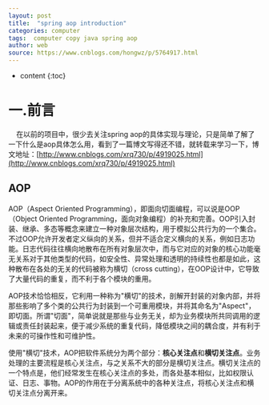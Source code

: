 ```yaml
---
layout: post
title:  "spring aop introduction"
categories: computer
tags:  computer copy java spring aop
author: web
source: https://www.cnblogs.com/hongwz/p/5764917.html
---
```


* content
{:toc}



一.前言
====

    在以前的项目中，很少去关注spring aop的具体实现与理论，只是简单了解了一下什么是aop具体怎么用，看到了一篇博文写得还不错，就转载来学习一下，博文地址：[http://www.cnblogs.com/xrq730/p/4919025.html](http://www.cnblogs.com/xrq730/p/4919025.html)

AOP
-----

AOP（Aspect Oriented Programming），即面向切面编程，可以说是OOP（Object Oriented Programming，面向对象编程）的补充和完善。OOP引入封装、继承、多态等概念来建立一种对象层次结构，用于模拟公共行为的一个集合。不过OOP允许开发者定义纵向的关系，但并不适合定义横向的关系，例如日志功能。日志代码往往横向地散布在所有对象层次中，而与它对应的对象的核心功能毫无关系对于其他类型的代码，如安全性、异常处理和透明的持续性也都是如此，这种散布在各处的无关的代码被称为横切（cross cutting），在OOP设计中，它导致了大量代码的重复，而不利于各个模块的重用。

AOP技术恰恰相反，它利用一种称为"横切"的技术，剖解开封装的对象内部，并将那些影响了多个类的公共行为封装到一个可重用模块，并将其命名为"Aspect"，即切面。所谓"切面"，简单说就是那些与业务无关，却为业务模块所共同调用的逻辑或责任封装起来，便于减少系统的重复代码，降低模块之间的耦合度，并有利于未来的可操作性和可维护性。

使用"横切"技术，AOP把软件系统分为两个部分：**核心关注点**和**横切关注点**。业务处理的主要流程是核心关注点，与之关系不大的部分是横切关注点。横切关注点的一个特点是，他们经常发生在核心关注点的多处，而各处基本相似，比如权限认证、日志、事物。AOP的作用在于分离系统中的各种关注点，将核心关注点和横切关注点分离开来。

<!--more->

AOP核心概念
=======

1、横切关注点

对哪些方法进行拦截，拦截后怎么处理，这些关注点称之为横切关注点

2、切面（aspect）

类是对物体特征的抽象，切面就是对横切关注点的抽象

3、连接点（joinpoint）

被拦截到的点，因为Spring只支持方法类型的连接点，所以在Spring中连接点指的就是被拦截到的方法，实际上连接点还可以是字段或者构造器

4、切入点（pointcut）

对连接点进行拦截的定义

5、通知（advice）

所谓通知指的就是指拦截到连接点之后要执行的代码，通知分为前置、后置、异常、最终、环绕通知五类

6、目标对象

代理的目标对象

7、织入（weave）

将切面应用到目标对象并导致代理对象创建的过程

8、引入（introduction）

在不修改代码的前提下，引入可以在**运行期**为类动态地添加一些方法或字段

Spring对AOP的支持
=============

**Spring中AOP代理由Spring的IOC容器负责生成、管理，其依赖关系也由IOC容器负责管理**。因此，AOP代理可以直接使用容器中的其它bean实例作为目标，这种关系可由IOC容器的依赖注入提供。Spring创建代理的规则为：

1、**默认使用Java动态代理来创建AOP代理**，这样就可以为任何接口实例创建代理了

2、**当需要代理的类不是代理接口的时候，Spring会切换为使用CGLIB代理**，也可强制使用CGLIB

AOP编程其实是很简单的事情，纵观AOP编程，程序员只需要参与三个部分：

1、定义普通业务组件

2、定义切入点，一个切入点可能横切多个业务组件

3、定义增强处理，增强处理就是在AOP框架为普通业务组件织入的处理动作

所以进行AOP编程的关键就是定义切入点和定义增强处理，一旦定义了合适的切入点和增强处理，AOP框架将自动生成AOP代理，即：**代理对象的方法=增强处理+被代理对象**的方法。

下面给出一个Spring AOP的.xml文件模板，名字叫做aop.xml，之后的内容都在aop.xml上进行扩展：

	<?xml version="1.0" encoding="UTF-8"?>
	<beans xmlns="http://www.springframework.org/schema/beans" xmlns:xsi="http://www.w3.org/2001/XMLSchema-instance" xmlns:aop="http://www.springframework.org/schema/aop" xmlns:tx="http://www.springframework.org/schema/tx" xsi:schemaLocation="http://www.springframework.org/schema/beans
		http://www.springframework.org/schema/beans/spring-beans-4.2.xsd
		http://www.springframework.org/schema/aop
		http://www.springframework.org/schema/aop/spring-aop-4.2.xsd">
	</beans>


基于Spring的AOP简单实现
----------------

注意一下，在讲解之前，说明一点：使用Spring AOP，要成功运行起代码，只用Spring提供给开发者的jar包是不够的，请额外上网下载两个jar包：

1、aopalliance.jar

2、aspectjweaver.jar

开始讲解用Spring AOP的XML实现方式，先定义一个接口：

	public interface HelloWorld
	{
		void printHelloWorld(); 
		void doPrint();
	}

定义两个接口实现类：

	public class HelloWorldImpl1 implements HelloWorld {
		public void printHelloWorld()  {
			System.out.println("Enter HelloWorldImpl1.printHelloWorld()");
		}
		
		public void doPrint() {
			System.out.println("Enter HelloWorldImpl1.doPrint()");
			return ;
		}
	}


	public class HelloWorldImpl2 implements HelloWorld {
		public void printHelloWorld()  {
			System.out.println("Enter HelloWorldImpl2.printHelloWorld()");
		}

		public void doPrint() {
			System.out.println("Enter HelloWorldImpl2.doPrint()"); return ;
		}
	}


横切关注点，这里是打印时间：

	public class TimeHandler{ 
		public void printTime() {
			System.out.println("CurrentTime = " + System.currentTimeMillis());
		}
	}


有这三个类就可以实现一个简单的Spring AOP了，看一下aop.xml的配置：

	<?xml version="1.0" encoding="UTF-8"?>
	<beans xmlns="http://www.springframework.org/schema/beans" xmlns:xsi="http://www.w3.org/2001/XMLSchema-instance" xmlns:aop="http://www.springframework.org/schema/aop" xmlns:tx="http://www.springframework.org/schema/tx" xsi:schemaLocation="http://www.springframework.org/schema/beans
		http://www.springframework.org/schema/beans/spring-beans-4.2.xsd
		http://www.springframework.org/schema/aop
		http://www.springframework.org/schema/aop/spring-aop-4.2.xsd">
	     
		<bean id="helloWorldImpl1" class="com.xrq.aop.HelloWorldImpl1" />
		<bean id="helloWorldImpl2" class="com.xrq.aop.HelloWorldImpl2" />
		<bean id="timeHandler" class="com.xrq.aop.TimeHandler" />
	     
		<aop:config>
		    <aop:aspect id="time" ref="timeHandler">
			<aop:pointcut id="addAllMethod" expression="execution(* com.xrq.aop.HelloWorld.*(..))" />
			<aop:before method="printTime" pointcut-ref="addAllMethod" />
			<aop:after method="printTime" pointcut-ref="addAllMethod" />
		    </aop:aspect>
		</aop:config>
	</beans>

写一个main函数调用一下：

	public static void main(String\[\] args)
	{
	    ApplicationContext ctx =
		    new ClassPathXmlApplicationContext("aop.xml");
	     
	    HelloWorld hw1 = (HelloWorld)ctx.getBean("helloWorldImpl1");
	    HelloWorld hw2 = (HelloWorld)ctx.getBean("helloWorldImpl2");
	    hw1.printHelloWorld();
	    System.out.println();
	    hw1.doPrint();
	 
	    System.out.println();
	    hw2.printHelloWorld();
	    System.out.println();
	    hw2.doPrint();
	}

运行结果为：

	CurrentTime = 1446129611993 Enter HelloWorldImpl1.printHelloWorld()
	CurrentTime = 1446129611993 CurrentTime = 1446129611994 Enter HelloWorldImpl1.doPrint()
	CurrentTime = 1446129611994 CurrentTime = 1446129611994 Enter HelloWorldImpl2.printHelloWorld()
	CurrentTime = 1446129611994 CurrentTime = 1446129611994 Enter HelloWorldImpl2.doPrint()
	CurrentTime = 1446129611994

看到给HelloWorld接口的两个实现类的所有方法都加上了代理，代理内容就是打印时间

基于Spring的AOP使用其他细节
------------------

1、增加一个横切关注点，打印日志，Java类为：
------------------------

	public class LogHandler {
		public void LogBefore() {
			System.out.println("Log before method");
		} 

		public void LogAfter() {
			System.out.println("Log after method");
		}
	}

<hr/>

	<?xml version="1.0" encoding="UTF-8"?>
	<beans xmlns="http://www.springframework.org/schema/beans" xmlns:xsi="http://www.w3.org/2001/XMLSchema-instance" xmlns:aop="http://www.springframework.org/schema/aop" xmlns:tx="http://www.springframework.org/schema/tx" xsi:schemaLocation="http://www.springframework.org/schema/beans
		http://www.springframework.org/schema/beans/spring-beans-4.2.xsd
		http://www.springframework.org/schema/aop
		http://www.springframework.org/schema/aop/spring-aop-4.2.xsd">
	     
		<bean id="helloWorldImpl1" class="com.xrq.aop.HelloWorldImpl1" />
		<bean id="helloWorldImpl2" class="com.xrq.aop.HelloWorldImpl2" />
		<bean id="timeHandler" class="com.xrq.aop.TimeHandler" />
		<bean id="logHandler" class="com.xrq.aop.LogHandler" />
	     
		<aop:config>
		    <aop:aspect id="time" ref="timeHandler" order="1">
			<aop:pointcut id="addTime" expression="execution(* com.xrq.aop.HelloWorld.*(..))" />
			<aop:before method="printTime" pointcut-ref="addTime" />
			<aop:after method="printTime" pointcut-ref="addTime" />
		    </aop:aspect>
		    <aop:aspect id="log" ref="logHandler" order="2">
			<aop:pointcut id="printLog" expression="execution(* com.xrq.aop.HelloWorld.*(..))" />
			<aop:before method="LogBefore" pointcut-ref="printLog" />
			<aop:after method="LogAfter" pointcut-ref="printLog" />
		    </aop:aspect>
		</aop:config>
	</beans>

测试类不变，打印结果为：

	CurrentTime = 1446130273734
	Log before method
	Enter HelloWorldImpl1.printHelloWorld()
	Log after method
	CurrentTime = 1446130273735

	CurrentTime = 1446130273736
	Log before method
	Enter HelloWorldImpl1.doPrint()
	Log after method
	CurrentTime = 1446130273736

	CurrentTime = 1446130273736
	Log before method
	Enter HelloWorldImpl2.printHelloWorld()
	Log after method
	CurrentTime = 1446130273736

	CurrentTime = 1446130273737
	Log before method
	Enter HelloWorldImpl2.doPrint()
	Log after method
	CurrentTime = 1446130273737

要想让logHandler在timeHandler前使用有两个办法：

（1）aspect里面有一个order属性，order属性的数字就是横切关注点的顺序

（2）把logHandler定义在timeHandler前面，Spring默认以aspect的定义顺序作为织入顺序

2、我只想织入接口中的某些方法
---------------

修改一下pointcut的expression就好了：

	<?xml version="1.0" encoding="UTF-8"?>
	<beans xmlns="http://www.springframework.org/schema/beans" xmlns:xsi="http://www.w3.org/2001/XMLSchema-instance" xmlns:aop="http://www.springframework.org/schema/aop" xmlns:tx="http://www.springframework.org/schema/tx" xsi:schemaLocation="http://www.springframework.org/schema/beans
		http://www.springframework.org/schema/beans/spring-beans-4.2.xsd
		http://www.springframework.org/schema/aop
		http://www.springframework.org/schema/aop/spring-aop-4.2.xsd">
	     
		<bean id="helloWorldImpl1" class="com.xrq.aop.HelloWorldImpl1" />
		<bean id="helloWorldImpl2" class="com.xrq.aop.HelloWorldImpl2" />
		<bean id="timeHandler" class="com.xrq.aop.TimeHandler" />
		<bean id="logHandler" class="com.xrq.aop.LogHandler" />
	     
		<aop:config>
		    <aop:aspect id="time" ref="timeHandler" order="1">
			<aop:pointcut id="addTime" expression="execution(* com.xrq.aop.HelloWorld.print*(..))" />
			<aop:before method="printTime" pointcut-ref="addTime" />
			<aop:after method="printTime" pointcut-ref="addTime" />
		    </aop:aspect>
		    <aop:aspect id="log" ref="logHandler" order="2">
			<aop:pointcut id="printLog" expression="execution(* com.xrq.aop.HelloWorld.do*(..))" />
			<aop:before method="LogBefore" pointcut-ref="printLog" />
			<aop:after method="LogAfter" pointcut-ref="printLog" />
		    </aop:aspect>
		</aop:config>
	</beans>

表示timeHandler只会织入HelloWorld接口print开头的方法，logHandler只会织入HelloWorld接口do开头的方法

3、强制使用CGLIB生成代理
---------------

前面说过Spring使用动态代理或是CGLIB生成代理是有规则的，高版本的Spring会自动选择是使用动态代理还是CGLIB生成代理内容，当然我们也可以强制使用CGLIB生成代理，那就是<aop:config>里面有一个"proxy-target-class"属性，这个属性值如果被设置为true，那么基于类的代理将起作用，如果proxy-target-class被设置为false或者这个属性被省略，那么基于接口的代理将起作用



